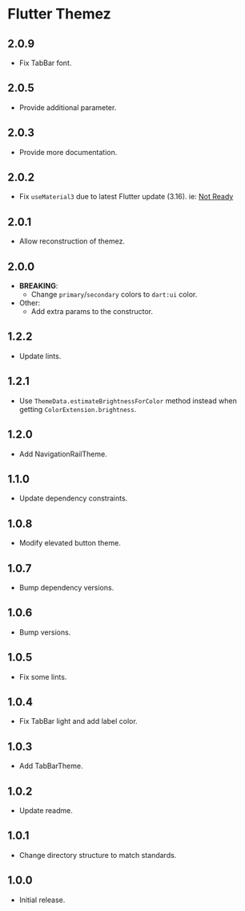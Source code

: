 # Flutter Themez

## 2.0.9

- Fix TabBar font.

## 2.0.5

- Provide additional parameter.

## 2.0.3

- Provide more documentation.

## 2.0.2

- Fix `useMaterial3` due to latest Flutter update (3.16). ie: [Not Ready](https://i.imgflip.com/38gn2a.jpg)

## 2.0.1

- Allow reconstruction of themez.

## 2.0.0

- **BREAKING**:
  - Change `primary`/`secondary` colors to `dart:ui` color.
- Other:
  - Add extra params to the constructor.

## 1.2.2

- Update lints.

## 1.2.1

- Use `ThemeData.estimateBrightnessForColor` method instead when getting `ColorExtension.brightness`.

## 1.2.0

- Add NavigationRailTheme.

## 1.1.0

- Update dependency constraints.

## 1.0.8

- Modify elevated button theme.

## 1.0.7

- Bump dependency versions.

## 1.0.6

- Bump versions.

## 1.0.5

- Fix some lints.

## 1.0.4

- Fix TabBar light and add label color.

## 1.0.3

- Add TabBarTheme.

## 1.0.2

- Update readme.

## 1.0.1

- Change directory structure to match standards.

## 1.0.0

- Initial release.
